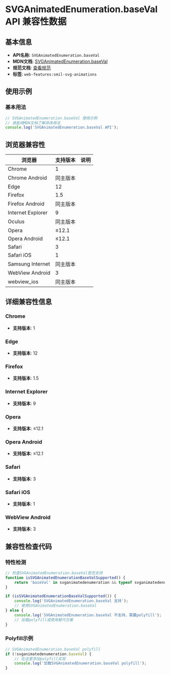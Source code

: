 # SVGAnimatedEnumeration.baseVal API 兼容性数据

## 基本信息

- **API名称**: `SVGAnimatedEnumeration.baseVal`
- **MDN文档**: [SVGAnimatedEnumeration.baseVal](https://developer.mozilla.org/docs/Web/API/SVGAnimatedEnumeration/baseVal)
- **规范文档**: [查看规范](https://svgwg.org/svg2-draft/types.html#__svg__SVGAnimatedEnumeration__baseVal)
- **标签**: `web-features:smil-svg-animations`

## 使用示例

### 基本用法

```javascript
// SVGAnimatedEnumeration.baseVal 使用示例
// 请查阅MDN文档了解具体用法
console.log('SVGAnimatedEnumeration.baseVal API');
```

## 浏览器兼容性

| 浏览器 | 支持版本 | 说明 |
|--------|----------|------|
| Chrome | 1 |  |
| Chrome Android | 同主版本 |  |
| Edge | 12 |  |
| Firefox | 1.5 |  |
| Firefox Android | 同主版本 |  |
| Internet Explorer | 9 |  |
| Oculus | 同主版本 |  |
| Opera | ≤12.1 |  |
| Opera Android | ≤12.1 |  |
| Safari | 3 |  |
| Safari iOS | 1 |  |
| Samsung Internet | 同主版本 |  |
| WebView Android | 3 |  |
| webview_ios | 同主版本 |  |

## 详细兼容性信息

### Chrome

- **支持版本**: 1

### Edge

- **支持版本**: 12

### Firefox

- **支持版本**: 1.5

### Internet Explorer

- **支持版本**: 9

### Opera

- **支持版本**: ≤12.1

### Opera Android

- **支持版本**: ≤12.1

### Safari

- **支持版本**: 3

### Safari iOS

- **支持版本**: 1

### WebView Android

- **支持版本**: 3

## 兼容性检查代码

### 特性检测

```javascript
// 检查SVGAnimatedEnumeration.baseVal是否支持
function isSVGAnimatedEnumerationBaseValSupported() {
    return 'baseVal' in svganimatedenumeration && typeof svganimatedenumeration.baseVal === 'function';
}

if (isSVGAnimatedEnumerationBaseValSupported()) {
    console.log('SVGAnimatedEnumeration.baseVal 支持');
    // 使用SVGAnimatedEnumeration.baseVal
} else {
    console.log('SVGAnimatedEnumeration.baseVal 不支持，需要polyfill');
    // 加载polyfill或使用替代方案
}
```

### Polyfill示例

```javascript
// SVGAnimatedEnumeration.baseVal polyfill
if (!svganimatedenumeration.baseVal) {
    // 在这里添加polyfill实现
    console.log('加载SVGAnimatedEnumeration.baseVal polyfill');
}
```

